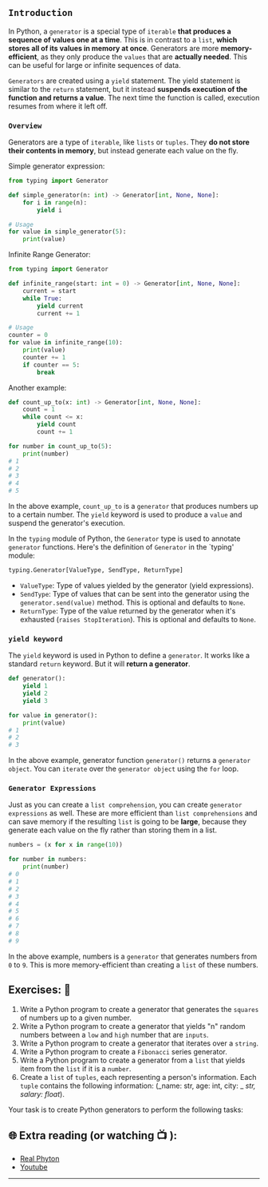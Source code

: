 ## `Introduction`
In Python, a `generator` is a special type of `iterable` **that produces a sequence of values one at a time**. This is in contrast to a `list`, **which stores all of its values in memory at once**. Generators are more **memory-efficient**, as they only produce the `values` that are **actually needed**. This can be useful for large or infinite sequences of data.

`Generators` are created using a `yield` statement. The yield statement is similar to the `return` statement, but it instead **suspends execution of the function and returns a value**. The next time the function is called, execution resumes from where it left off.

### `Overview`
Generators are a type of `iterable`, like `lists` or `tuples`. They **do not store their contents in memory**, but instead generate each value on the fly.

Simple generator expression: 

```python
from typing import Generator

def simple_generator(n: int) -> Generator[int, None, None]:
    for i in range(n):
        yield i

# Usage
for value in simple_generator(5):
    print(value)
```
Infinite Range Generator:

```python
from typing import Generator

def infinite_range(start: int = 0) -> Generator[int, None, None]:
    current = start
    while True:
        yield current
        current += 1

# Usage
counter = 0
for value in infinite_range(10):
    print(value)
    counter += 1
    if counter == 5:
        break

```

Another example: 

```python
def count_up_to(x: int) -> Generator[int, None, None]:
    count = 1
    while count <= x:
        yield count
        count += 1

for number in count_up_to(5):
    print(number)
# 1
# 2
# 3
# 4
# 5
```

In the above example, `count_up_to` is a `generator` that produces numbers up to a certain number. The `yield` keyword is used to produce a `value` and suspend the generator's execution.

In the `typing` module of Python, the `Generator` type is used to annotate `generator` functions. Here's the definition of `Generator` in the `typing' module:

```python
typing.Generator[ValueType, SendType, ReturnType]
```

 - `ValueType`: Type of values yielded by the generator (yield expressions).
 - `SendType`: Type of values that can be sent into the generator using the `generator.send(value)` method. This is optional and defaults to `None`.
 - `ReturnType`: Type of the value returned by the generator when it's exhausted (`raises StopIteration`). This is optional and defaults to `None`.

### `yield keyword`
The `yield` keyword is used in Python to define a `generator`. It works like a standard `return` keyword. But it will **return a generator**.

```python
def generator():
    yield 1
    yield 2
    yield 3

for value in generator():
    print(value)
# 1
# 2
# 3
```

In the above example, generator function `generator()` returns a `generator object`. You can `iterate` over the `generator object` using the `for` loop.

### `Generator Expressions`
Just as you can create a `list comprehension`, you can create `generator expressions` as well. These are more efficient than `list comprehensions` and can save memory if the resulting `list` is going to be **large**, because they generate each value on the fly rather than storing them in a list.

```python
numbers = (x for x in range(10))

for number in numbers:
    print(number)
# 0
# 1
# 2
# 3
# 4
# 5
# 6
# 7
# 8
# 9
```

In the above example, numbers is a `generator` that generates numbers from `0` to `9`. This is more memory-efficient than creating a `list` of these numbers.

## Exercises: 🧠
1) Write a Python program to create a generator that generates the `squares` of numbers up to a given number.
2) Write a Python program to create a generator that yields "n" random numbers between a `low` and `high` number that are `inputs`.
3) Write a Python program to create a generator that iterates over a `string`.
4) Write a Python program to create a `Fibonacci` series generator.
5) Write a Python program to create a generator from a `list` that yields item from the `list` if it is a `number`.
6) Create a `list` of `tuples`, each representing a person's information. Each `tuple` contains the following information: (_name: str, age: int, city: _
 _str, salary: float_).

Your task is to create Python generators to perform the following tasks:

## 🌐  Extra reading (or watching 📺 ):

* [Real Phyton](https://realpython.com/introduction-to-python-generators/)
* [Youtube](https://www.youtube.com/watch?v=bD05uGo_sVI&ab_channel=CoreySchafer)
***